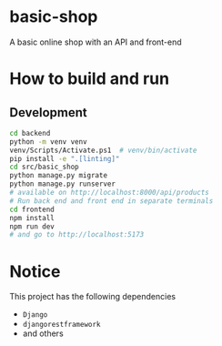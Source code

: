 # basic-shop

A basic online shop with an API and front-end

# How to build and run

## Development

```bash
cd backend
python -m venv venv
venv/Scripts/Activate.ps1  # venv/bin/activate
pip install -e ".[linting]"
cd src/basic_shop
python manage.py migrate
python manage.py runserver
# available on http://localhost:8000/api/products
# Run back end and front end in separate terminals
cd frontend
npm install
npm run dev
# and go to http://localhost:5173
```

# Notice

This project has the following dependencies

- `Django`
- `djangorestframework`
- and others

